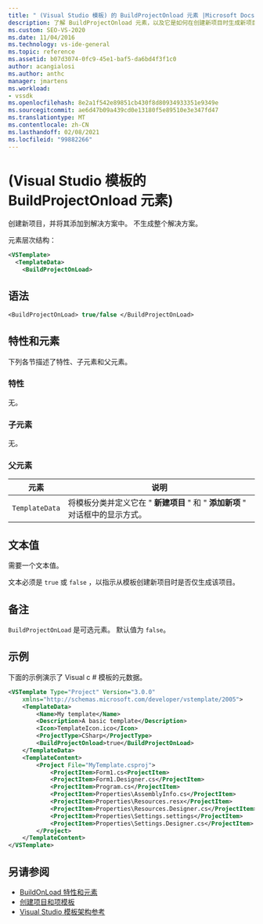 ```yaml
---
title: " (Visual Studio 模板) 的 BuildProjectOnload 元素 |Microsoft Docs"
description: 了解 BuildProjectOnload 元素，以及它是如何在创建新项目时生成新项目并将其添加到解决方案中。
ms.custom: SEO-VS-2020
ms.date: 11/04/2016
ms.technology: vs-ide-general
ms.topic: reference
ms.assetid: b07d3074-0fc9-45e1-baf5-da6bd4f3f1c0
author: acangialosi
ms.author: anthc
manager: jmartens
ms.workload:
- vssdk
ms.openlocfilehash: 8e2a1f542e89851cb430f8d80934933351e9349e
ms.sourcegitcommit: ae6d47b09a439cd0e13180f5e89510e3e347fd47
ms.translationtype: MT
ms.contentlocale: zh-CN
ms.lasthandoff: 02/08/2021
ms.locfileid: "99882266"
---
```

# <a name="buildprojectonload-element-visual-studio-templates"></a> (Visual Studio 模板的 BuildProjectOnload 元素) 
创建新项目，并将其添加到解决方案中。 不生成整个解决方案。

元素层次结构：

```xml
<VSTemplate>
  <TemplateData>
    <BuildProjectOnLoad>
```

## <a name="syntax"></a>语法

```vb
<BuildProjectOnLoad> true/false </BuildProjectOnLoad>
```

## <a name="attributes-and-elements"></a>特性和元素
 下列各节描述了特性、子元素和父元素。

### <a name="attributes"></a>特性
 无。

### <a name="child-elements"></a>子元素
 无。

### <a name="parent-elements"></a>父元素

|元素|说明|
|-------------|-----------------|
|`TemplateData`|将模板分类并定义它在 " **新建项目** " 和 " **添加新项** " 对话框中的显示方式。|

## <a name="text-value"></a>文本值
 需要一个文本值。

 文本必须是 `true` 或 `false` ，以指示从模板创建新项目时是否仅生成该项目。

## <a name="remarks"></a>备注
 `BuildProjectOnLoad` 是可选元素。 默认值为 `false`。

## <a name="example"></a>示例
 下面的示例演示了 Visual c # 模板的元数据。

```xml
<VSTemplate Type="Project" Version="3.0.0"
    xmlns="http://schemas.microsoft.com/developer/vstemplate/2005">
    <TemplateData>
        <Name>My template</Name>
        <Description>A basic template</Description>
        <Icon>TemplateIcon.ico</Icon>
        <ProjectType>CSharp</ProjectType>
        <BuildProjectOnload>true</BuildProjectOnLoad>
    </TemplateData>
    <TemplateContent>
        <Project File="MyTemplate.csproj">
            <ProjectItem>Form1.cs<ProjectItem>
            <ProjectItem>Form1.Designer.cs</ProjectItem>
            <ProjectItem>Program.cs</ProjectItem>
            <ProjectItem>Properties\AssemblyInfo.cs</ProjectItem>
            <ProjectItem>Properties\Resources.resx</ProjectItem>
            <ProjectItem>Properties\Resources.Designer.cs</ProjectItem>
            <ProjectItem>Properties\Settings.settings</ProjectItem>
            <ProjectItem>Properties\Settings.Designer.cs</ProjectItem>
        </Project>
    </TemplateContent>
</VSTemplate>
```

## <a name="see-also"></a>另请参阅

- [BuildOnLoad 特性和元素](buildonload-visual-studio-templates.md)
- [创建项目和项模板](../ide/creating-project-and-item-templates.md)
- [Visual Studio 模板架构参考](../extensibility/visual-studio-template-schema-reference.md)
